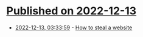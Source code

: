 # [Published on 2022-12-13](index.md)

* [2022-12-13, 03:33:59](https://lobste.rs/s/gxilqj/how_steal_website) - [How to steal a website](https://dev.to/saashub/how-to-steal-a-website-12p7)
